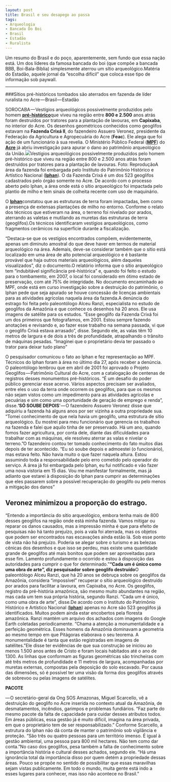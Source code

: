 ```yaml
---
layout: post
title: Brasil e seu desapego ao passa
tags:
- Arqueologia
- Bancada Do Boi
- Brasil
- Estadão
- Ruralista
---
```


Um resumo do Brasil e do poço, aparentemente, sem fundo que essa nação está. Um dos líderes da famosa bancada do boi (que compõe a bancada BBB, Boi-Bala-Bíblia) simplesmente aterrou um sítio arqueológico.Matéria do Estadão, aquele jornal da “escolha difícil” que coloca esse tipo de informação sob paywall.

****

###Sítios pré-históricos tombados são aterrados em fazenda de líder ruralista no Acre — Brasil — Estadão

SOROCABA — Vestígios arqueológicos possivelmente produzidos pelo homem [**pré-histórico**](https://tudo-sobre.estadao.com.br/pre-historia)que viveu na região entre **800 e 2.500** anos atrás foram destruídos por tratores para a plantação de lavouras, em **Capixaba**, no interior do Acre. Os desenhos geométricos conhecidos como geoglifos estavam na **Fazenda Crixá II**, do fazendeiro Assuero Veronez, presidente da Federação da Agricultura e Agropecuária do Acre (**Feac**). Ele alega que foi ação de um funcionário à sua revelia. O Ministério Público Federal ([**MPF**](https://tudo-sobre.estadao.com.br/mpf-ministerio-publico-federal)) do [**Acre**](https://tudo-sobre.estadao.com.br/acre-estado) já abriu investigação para apurar o dano ao patrimônio arqueológico da União.![](https://cdn-images-1.medium.com/max/800/0*_XaJFr3JRFoQjyUG.jpg)Vestígios arqueológicos possivelmente produzidos pelo homem pré-histórico que viveu na região entre 800 e 2.500 anos atrás foram destruídos por tratores para a plantação de lavouras. Foto: ReproduçãoA área da fazenda foi embargada pelo Instituto do Patrimônio Histórico e Artístico Nacional ([**Iphan**](https://tudo-sobre.estadao.com.br/iphan-instituto-do-patrimonio-historico-e-artistico-nacional)). O da Fazenda Crixá é um dos 523 geoglifos cadastrados pelo órgão somente no Acre. De acordo com o processo aberto pelo Iphan, a área onde está o sítio arqueológico foi impactada pelo plantio de milho e tem sinais de colheita recente com uso de maquinário. 

O [**Iphan**](https://tudo-sobre.estadao.com.br/iphan-instituto-do-patrimonio-historico-e-artistico-nacional)constatou que as estruturas de terra foram impactadas, bem como a presença de extensas plantações de milho no entorno. Conforme o relato dos técnicos que estiveram na área, o terreno foi nivelado por arados, aterrando as valetas e mutilando as muretas das estruturas de terra (geoglifos).Os técnicos identificaram vestígios arqueológicos, como fragmentos cerâmicos na superfície durante a fiscalização. 

“Destaca-se que os vestígios encontrados compõem, evidentemente, apenas um diminuto amostral do que deve haver em termos de material arqueológico na área. Ademais, deve-se considerar também que o sítio está localizado em uma área de alto potencial arqueológico e é bastante provável que haja outros materiais arqueológicos, além daqueles visualizados”, diz o documento.O relatório informa que o sítio arqueológico tem “indubitável significância pré-histórica” e, quando foi feito o estudo para o tombamento, em 2007, o local foi considerado em ótimo estado de preservação, com até 75% de integridade. No documento encaminhado ao MPF, onde está em curso investigação sobre a destruição do patrimônio, o Iphan pede que seja apurado se houve concessão de licenças ambientais para as atividades agrícolas naquela área da fazenda.A denúncia do estrago foi feita pelo paleontólogo Alceu Ranzi, especialista no estudo de geoglifos da Amazônia e que conhece os desenhos há 20 anos. Ele usa imagens de satélite para os estudos. “Esse geoglifo da Fazenda Crixá foi um dos primeiros que fotografamos, em 2001. Estou sempre fazendo anotações e revisando e, ao fazer esse trabalho na semana passada, vi que o geoglifo Crixá estava arrasado”, disse. Segundo ele, as valas têm 10 metros de largura e de dois a três de profundidade, atrapalhando o trânsito de máquinas pesadas. “Imaginei que o proprietário devia ter passado o trator para deixar tudo plano”

O pesquisador comunicou o fato ao Iphan e fez representação ao MPF. Técnicos do Iphan foram à área no último dia 27, após receber a denúncia. O paleontólogo lembrou que em abril de 2001 foi aprovado o Projeto Geoglifos — Patrimônio Cultural do Acre, com a catalogação de centenas de registros desses monumentos pré-históricos. “É um desafio do poder público gerenciar esse acervo. Vários aspectos precisam ser avaliados, entre eles o uso da terra onde ocorrem os geoglifos, para que os mesmos não sejam vistos como um impedimento para as atividades agrícolas e pecuárias e sim como uma oportunidade de geração de emprego e renda”, disse.**‘SÓ SOUBE DEPOIS**’ — O fazendeiro Assuero Veronez disse que adquiriu a fazenda há alguns anos por ser vizinha a outra propriedade sua. “Tomei conhecimento de que nela havia um geoglifo, uma estrutura de sítio arqueológico. Eu mostrei para meu funcionário que gerencia os trabalhos na fazenda e falei que aquilo tinha de ser preservado. Há um ano, quando fomos fazer agricultura, por conta dele, diante das dificuldades para trabalhar com as máquinas, ele resolveu aterrar as valas e nivelar o terreno.”O fazendeiro contou ter tomado conhecimento do fato muitos dias depois de ter acontecido. “Eu só soube depois e admoestei (o funcionário), mas estava feito. Não havia muito o que fazer naquela altura. Estou assumindo toda a responsabilidade pelo erro cometido pelo operador do serviço. A área já foi embargada pelo Iphan, eu fui notificado e vão fazer uma nova vistoria em 15 dias. Vou me manifestar formalmente, mas já adianto que estarei à disposição do Iphan para cumprir as determinações que eles passarem sobre a possível recuperação do geoglifo ou pelo menos a mitigação dos danos”

## Veronez minimizou a proporção do estrago.

“Entendo a importância do sítio arqueológico, embora tenha mais de 800 desses geoglifos na região onde está minha fazenda. Vamos mitigar ou reparar os danos causados, mas a impressão minha é que para efeito de pesquisas não há tanto prejuízo, pois a vala foi aterrada, mas os objetos que podem ser encontrados nas escavações ainda estão lá. Sob esse ponto de vista não há prejuízo. Poderia se alegar sobre o turismo e as belezas cênicas dos desenhos e que isso se perdeu, mas existe uma quantidade grande de geoglifos até mais bonitos que podem ser aproveitadas para esse fim. Lamento profundamente o ocorrido e estou à disposição das autoridades para cumprir o que for determinado.”**“Cada um é único como uma obra de arte”, diz pesquisador sobre geoglifo destruído**O paleontólogo Alceu Ranzi, que há 20 anos se debruça sobre os geoglifos da Amazônia, considera “impossível” recuperar o sítio arqueológico destruído por arados para facilitar a lavoura, em Capixaba, no Acre. Os geoglifos, registro da pré-história amazônica, são mesmo muito abundantes na região, mas cada um tem sua própria história, segundo Ranzi. “Cada um é único, como uma obra de arte”, disse.De acordo com o Instituto do Patrimônio Histórico e Artístico Nacional ([**Iphan**](https://tudo-sobre.estadao.com.br/iphan-instituto-do-patrimonio-historico-e-artistico-nacional)) apenas no Acre são 523 geoglifos já identificados. Muitos podem ainda estar encobertos pela floresta amazônica. Ranzi mantém um arquivo dos achados com imagens do Google Earth coletadas periodicamente. “Chama a atenção a monumentalidade e a perfeição geométrica. Esses homens da Amazônia dominavam a geometria ao mesmo tempo em que Pitágoras elaborava o seu teorema. A monumentalidade é tanta que estão registradas em imagens de satélites.”Ele disse ter evidências de que sua construção se iniciou ao menos 1.500 anos antes de Cristo e foram locais habitados até o ano de 1300. As linhas que conformam as figuras geométricas são trincheiras com até três metros de profundidade e 11 metros de largura, acompanhadas por muretas externas, compostas pela deposição do solo escavado. Por causa das dimensões, só é possível ter uma visão da forma dos geoglifos através de sobrevoo ou pelas imagens de satélites.

**PACOTE**

— O secretário-geral da Ong SOS Amazonas, Miguel Scarcello, vê a destruição do geoglifo no Acre inserida no contexto atual da Amazônia, de desmatamentos, incêndios, garimpos e problemas fundiários. “Faz parte do mesmo pacote da falta de capacidade para cuidar desses atributos todos. Em áreas públicas, essa gestão já é muito difícil, imagina na área privada, em que o proprietário tem de ser responsabilizado.” Conforme Scarcello, a estrutura do Iphan não dá conta de manter o patrimônio sob vigilância e proteção. “São três ou quatro pessoas para um território imenso. É igual à gestão ambiental, uma pessoa para 800 mil hectares. Não tem como dar conta.”No caso dos geoglifos, pesa também a falta de conhecimento sobre a importância história e cultural desses achados, segundo ele. “Há uma ignorância total da importância disso por quem detém a propriedade dessas áreas. Pouco se propõe no sentido de possibilitar que essas maravilhas sejam vistas publicamente. Em todo o mundo, muita gente está indo a esses lugares para conhecer, mas isso não acontece no Brasil.”